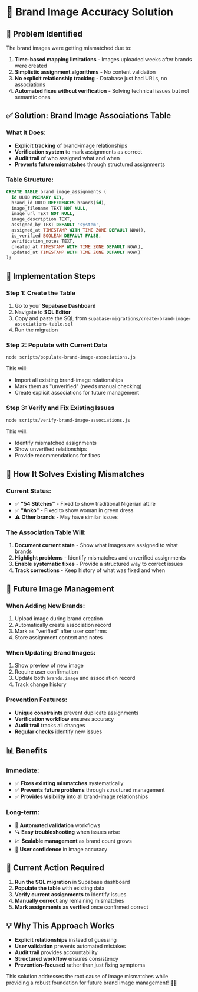 # 🎯 Brand Image Accuracy Solution

## 🚨 **Problem Identified**

The brand images were getting mismatched due to:

1. **Time-based mapping limitations** - Images uploaded weeks after brands were created
2. **Simplistic assignment algorithms** - No content validation
3. **No explicit relationship tracking** - Database just had URLs, no associations
4. **Automated fixes without verification** - Solving technical issues but not semantic ones

## ✅ **Solution: Brand Image Associations Table**

### **What It Does:**

- **Explicit tracking** of brand-image relationships
- **Verification system** to mark assignments as correct
- **Audit trail** of who assigned what and when
- **Prevents future mismatches** through structured assignments

### **Table Structure:**

```sql
CREATE TABLE brand_image_assignments (
  id UUID PRIMARY KEY,
  brand_id UUID REFERENCES brands(id),
  image_filename TEXT NOT NULL,
  image_url TEXT NOT NULL,
  image_description TEXT,
  assigned_by TEXT DEFAULT 'system',
  assigned_at TIMESTAMP WITH TIME ZONE DEFAULT NOW(),
  is_verified BOOLEAN DEFAULT FALSE,
  verification_notes TEXT,
  created_at TIMESTAMP WITH TIME ZONE DEFAULT NOW(),
  updated_at TIMESTAMP WITH TIME ZONE DEFAULT NOW()
);
```

## 🚀 **Implementation Steps**

### **Step 1: Create the Table**

1. Go to your **Supabase Dashboard**
2. Navigate to **SQL Editor**
3. Copy and paste the SQL from `supabase-migrations/create-brand-image-associations-table.sql`
4. Run the migration

### **Step 2: Populate with Current Data**

```bash
node scripts/populate-brand-image-associations.js
```

This will:

- Import all existing brand-image relationships
- Mark them as "unverified" (needs manual checking)
- Create explicit associations for future management

### **Step 3: Verify and Fix Existing Issues**

```bash
node scripts/verify-brand-image-associations.js
```

This will:

- Identify mismatched assignments
- Show unverified relationships
- Provide recommendations for fixes

## 🔧 **How It Solves Existing Mismatches**

### **Current Status:**

- ✅ **"54 Stitches"** - Fixed to show traditional Nigerian attire
- ✅ **"Anko"** - Fixed to show woman in green dress
- ⚠️ **Other brands** - May have similar issues

### **The Association Table Will:**

1. **Document current state** - Show what images are assigned to what brands
2. **Highlight problems** - Identify mismatches and unverified assignments
3. **Enable systematic fixes** - Provide a structured way to correct issues
4. **Track corrections** - Keep history of what was fixed and when

## 🎨 **Future Image Management**

### **When Adding New Brands:**

1. Upload image during brand creation
2. Automatically create association record
3. Mark as "verified" after user confirms
4. Store assignment context and notes

### **When Updating Brand Images:**

1. Show preview of new image
2. Require user confirmation
3. Update both `brands.image` and association record
4. Track change history

### **Prevention Features:**

- **Unique constraints** prevent duplicate assignments
- **Verification workflow** ensures accuracy
- **Audit trail** tracks all changes
- **Regular checks** identify new issues

## 📊 **Benefits**

### **Immediate:**

- ✅ **Fixes existing mismatches** systematically
- ✅ **Prevents future problems** through structured management
- ✅ **Provides visibility** into all brand-image relationships

### **Long-term:**

- 🚀 **Automated validation** workflows
- 🔍 **Easy troubleshooting** when issues arise
- 📈 **Scalable management** as brand count grows
- 🎯 **User confidence** in image accuracy

## 🚨 **Current Action Required**

1. **Run the SQL migration** in Supabase dashboard
2. **Populate the table** with existing data
3. **Verify current assignments** to identify issues
4. **Manually correct** any remaining mismatches
5. **Mark assignments as verified** once confirmed correct

## 💡 **Why This Approach Works**

- **Explicit relationships** instead of guessing
- **User validation** prevents automated mistakes
- **Audit trail** provides accountability
- **Structured workflow** ensures consistency
- **Prevention-focused** rather than just fixing symptoms

This solution addresses the root cause of image mismatches while providing a robust foundation for future brand image management! 🎨✨
